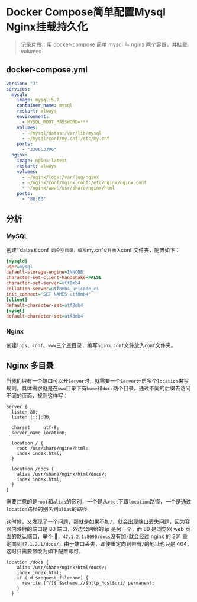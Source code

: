 # Docker Compose简单配置Mysql Nginx挂载持久化


<!--more-->

> 记录片段：用 docker-compose 简单 mysql 与 nginx 两个容器，并挂载 volumes

## docker-compose.yml

```yaml
version: "3"
services:
  mysql:
    image: mysql:5.7
    container_name: mysql
    restart: always
    environment:
      - MYSQL_ROOT_PASSWORD=***
    volumes:
      - ~/mysql/datas:/var/lib/mysql
      - ~/mysql/conf/my.cnf:/etc/my.cnf
    ports:
      - "3306:3306"
  nginx:
    image: nginx:latest
    restart: always
    volumes:
      - ~/nginx/logs:/var/log/nginx
      - ~/nginx/conf/nginx.conf:/etc/nginx/nginx.conf
      - ~/nginx/www:/usr/share/nginx/html
    ports:
      - "80:80"
```

## 分析

### MySQL

创建``datas` 和 `conf` 两个空目录，编写`my.cnf`文件放入`conf`文件夹，配置如下：

```ini
[mysqld]
user=mysql
default-storage-engine=INNODB
character-set-client-handshake=FALSE
character-set-server=utf8mb4
collation-server=utf8mb4_unicode_ci
init_connect='SET NAMES utf8mb4'
[client]
default-character-set=utf8mb4
[mysql]
default-character-set=utf8mb4
```

### Nginx

创建`logs`、`conf`、`www`三个空目录，编写`nginx.conf`文件放入`conf`文件夹。

## Nginx 多目录

​ 当我们只有一个端口可以开`Server`时，就需要一个`Server`开启多个`location`来写规则，具体需求就是在`www`目录下有`home`和`docs`两个目录，通过不同的后缀去访问不同的页面，规则这样写：

```nginx
Server {
  listen 80;
  listen [::]:80;

  charset     utf-8;
  server_name location;

  location / {
    root /usr/share/nginx/html;
    index index.html;
  }

  location /docs {
    alias /usr/share/nginx/html/docs/;
    index index.html;
  }
}
```

需要注意的是`root`和`alias`的区别，一个是从`root`下跟`location`路径，一个是通过`location`路径的别名到`alias`的路径

这时候，又发现了一个问题，那就是如果不加`/`，就会出现端口丢失问题，因为容器内映射的端口是 80 端口，外边公网给的 ip 是另一个，而 80 是浏览器 web 页面的默认端口，举个 🌰，`47.1.2.1:8090/docs`没有加`/`就会经过 nginx 的 301 重定向到`47.1.2.1/docs/`，由于端口丢失，即使重定向到带有`/`的地址也只是 404，这时只需要修改为如下配置即可。

```nginx
location /docs {
    alias /usr/share/nginx/html/docs/;
    index index.html;
    if (-d $request_filename) {
      rewrite [^/]$ $scheme://$http_host$uri/ permanent;
    }
  }
```

